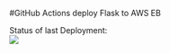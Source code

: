 #GitHub Actions deploy Flask to AWS EB

Status of last Deployment:<br>
<img src="https://github.com/aymandy/git-learn/workflows/CI-CD-Pipline-to-aws-ElasticBeanstalk/badge.svg?branch=master">
<br>
